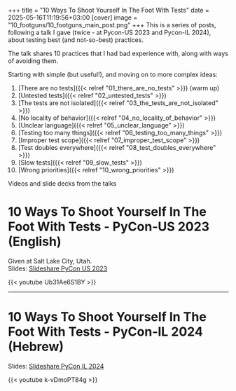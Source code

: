 +++
title = "10 Ways To Shoot Yourself In The Foot With Tests"
date = 2025-05-16T11:19:56+03:00
[cover]
  image = "10_footguns/10_footguns_main_post.png"
+++
This is a series of posts, following a talk I gave (twice - at Pycon-US 2023 and Pycon-IL 2024), about testing best (and not-so-best) practices.

The talk shares 10 practices that I had bad experience with, along with ways of avoiding them.

Starting with simple (but useful!), and moving on to more complex ideas:

1. [There are no tests]({{< relref "01_there_are_no_tests" >}}) (warm up)
1. [Untested tests]({{< relref "02_untested_tests" >}})
1. [The tests are not isolated]({{< relref "03_the_tests_are_not_isolated" >}})
1. [No locality of behavior]({{< relref "04_no_locality_of_behavior" >}})
1. [Unclear language]({{< relref "05_unclear_language" >}})
1. [Testing too many things]({{< relref "06_testing_too_many_things" >}})
1. [Improper test scope]({{< relref "07_improper_test_scope" >}})
1. [Test doubles everywhere]({{< relref "08_test_doubles_everywhere" >}})
1. [Slow tests]({{< relref "09_slow_tests" >}})
1. [Wrong priorities]({{< relref "10_wrong_priorities" >}})


Videos and slide decks from the talks

# 10 Ways To Shoot Yourself In The Foot With Tests - PyCon-US 2023 (English)

Given at Salt Lake City, Utah.  
Slides: [Slideshare PyCon US 2023](https://bit.ly/testing_footguns_pycon_2023) 

{{< youtube Ub31Ae6S1BY >}}

---

# 10 Ways To Shoot Yourself In The Foot With Tests - PyCon-IL 2024 (Hebrew)

Slides: [Slideshare PyCon IL 2024](https://bit.ly/testing_footguns_pycon_il_2024) 

{{< youtube k-vDmoPT84g >}}
